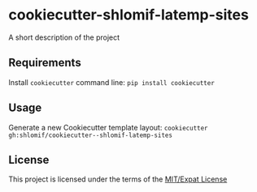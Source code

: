 cookiecutter-shlomif-latemp-sites
=================================

A short description of the project

Requirements
------------
Install `cookiecutter` command line: `pip install cookiecutter`

Usage
-----
Generate a new Cookiecutter template layout: `cookiecutter gh:shlomif/cookiecutter--shlomif-latemp-sites`

License
-------
This project is licensed under the terms of the [MIT/Expat License](/LICENSE)

